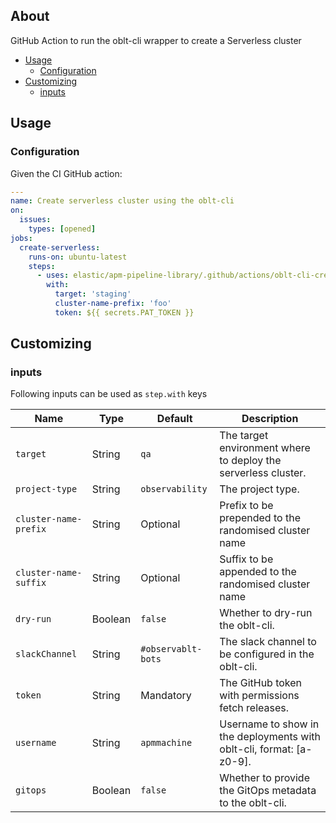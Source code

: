 ## About

GitHub Action to run the oblt-cli wrapper to create a Serverless cluster

* [Usage](#usage)
  * [Configuration](#configuration)
* [Customizing](#customizing)
  * [inputs](#inputs)

## Usage

### Configuration

Given the CI GitHub action:

```yaml
---
name: Create serverless cluster using the oblt-cli
on:
  issues:
    types: [opened]
jobs:
  create-serverless:
    runs-on: ubuntu-latest
    steps:
      - uses: elastic/apm-pipeline-library/.github/actions/oblt-cli-create-serverless@current
        with:
          target: 'staging'
          cluster-name-prefix: 'foo'
          token: ${{ secrets.PAT_TOKEN }}
```

## Customizing

### inputs

Following inputs can be used as `step.with` keys

| Name                        | Type    | Default                     | Description                        |
|-----------------------------|---------|-----------------------------|------------------------------------|
| `target`                    | String  | `qa`                        | The target environment where to deploy the serverless cluster. |
| `project-type`              | String  | `observability`             | The project type. |
| `cluster-name-prefix`       | String  | Optional                    | Prefix to be prepended to the randomised cluster name |
| `cluster-name-suffix`       | String  | Optional                    | Suffix to be appended to the randomised cluster name |
| `dry-run`                   | Boolean | `false`                     | Whether to dry-run the oblt-cli. |
| `slackChannel`              | String  | `#observablt-bots`          | The slack channel to be configured in the oblt-cli. |
| `token`                     | String  | Mandatory                   | The GitHub token with permissions fetch releases. |
| `username`                  | String  | `apmmachine`                | Username to show in the deployments with oblt-cli, format: [a-z0-9]. |
| `gitops`                    | Boolean | `false`                     | Whether to provide the GitOps metadata to the oblt-cli. |

